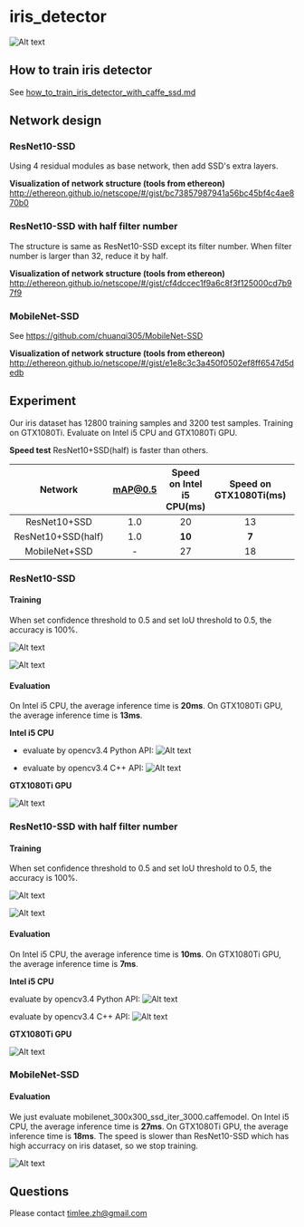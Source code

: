 # iris_detector

![Alt text](./results/1.png)

## How to train iris detector

See [how_to_train_iris_detector_with_caffe_ssd.md](./how_to_train_iris_detector_with_caffe_ssd.md)

## Network design

### ResNet10-SSD
Using 4 residual modules as base network, then add SSD's extra layers.

**Visualization of network structure (tools from ethereon)**
http://ethereon.github.io/netscope/#/gist/bc73857987941a56bc45bf4c4ae870b0

### ResNet10-SSD with half filter number
The structure is same as ResNet10-SSD except its filter number. When filter number is larger than 32, reduce it by half.

**Visualization of network structure (tools from ethereon)**
http://ethereon.github.io/netscope/#/gist/cf4dccec1f9a6c8f3f125000cd7b97f9


### MobileNet-SSD

See https://github.com/chuanqi305/MobileNet-SSD

**Visualization of network structure (tools from ethereon)**
http://ethereon.github.io/netscope/#/gist/e1e8c3c3a450f0502ef8ff6547d5dedb

## Experiment

Our iris dataset has 12800 training samples and 3200 test samples. Training on GTX1080Ti. Evaluate on Intel i5 CPU and GTX1080Ti GPU.

**Speed test**
ResNet10+SSD(half) is faster than others.

| Network      |   mAP@0.5     |  Speed on Intel i5 CPU(ms)   | Speed on GTX1080Ti(ms) | Input resolution |
| :--------:   | :--------:| :------:                     |:--------:              | :--------:       |
| ResNet10+SSD    |   1.0  |		20                        | 13                     |	640x480         | 
| ResNet10+SSD(half) |   1.0  |		**10**                  |	**7**                  |	640x480         | 
| MobileNet+SSD    |    -  | 27                           | 18                     |	640x480         | 

### ResNet10-SSD

#### Training
When set confidence threshold to 0.5 and set IoU threshold to 0.5, the accuracy is 100%.

![Alt text](./results/2.png)


![Alt text](./results/3.png)


#### Evaluation
On Intel i5 CPU, the average inference time is **20ms**. On GTX1080Ti GPU, the average inference time is **13ms**. 

**Intel i5 CPU**

- evaluate by opencv3.4 Python API:
![Alt text](./results/4.png)

- evaluate by opencv3.4 C++ API:
![Alt text](./results/5.png)

**GTX1080Ti GPU**

![Alt text](./results/6.png)

### ResNet10-SSD with half filter number

#### Training

When set confidence threshold to 0.5 and set IoU threshold to 0.5, the accuracy is 100%.

![Alt text](./results/7.png)

![Alt text](./results/8.png)

#### Evaluation
On Intel i5 CPU, the average inference time is **10ms**. On GTX1080Ti GPU, the average inference time is **7ms**. 

**Intel i5 CPU**

evaluate by opencv3.4 Python API:
![Alt text](./results/9.png)

evaluate by opencv3.4 C++ API:
![Alt text](./results/10.png)

**GTX1080Ti GPU**

![Alt text](./results/11.png)

### MobileNet-SSD

#### Evaluation
We just evaluate mobilenet_300x300_ssd_iter_3000.caffemodel.  On Intel i5 CPU, the average inference time is **27ms**. On GTX1080Ti GPU, the average inference time is **18ms**.  The speed is slower than ResNet10-SSD which has high accurracy on iris dataset, so we stop training.

![Alt text](./results/12.png)

## Questions
Please contact timlee.zh@gmail.com

